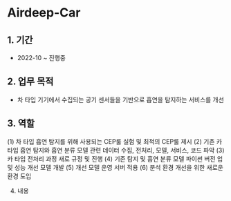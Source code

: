 # Airdeep-Car
## 1. 기간
- 2022-10 ~ 진행중

## 2. 업무 목적
- 차 타입 기기에서 수집되는 공기 센서들을 기반으로 흡연을 탐지하는 서비스를 개선

## 3. 역할
(1) 차 타입 흡연 탐지를 위해 사용되는 CEP룰 실험 및 최적의 CEP룰 제시
(2) 기존 카 타입 흡연 탐지와 흡연 분류 모델 관련 데이터 수집, 전처리, 모델, 서비스, 코드 파악
(3) 카 타입 전처리 과정 새로 규정 및 진행
(4) 기존 탐지 및 흡연 분류 모델 파이썬 버전 업 및 성능 개선 모델 개발
(5) 개선 모델 운영 서버 적용
(6) 분석 환경 개선을 위한 새로운 환경 도입

4. 내용
